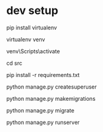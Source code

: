# dev setup

pip install virtualenv

virtualenv venv

venv\\Scripts\\activate

cd src

pip install -r requirements.txt

python manage.py createsuperuser

python manage.py makemigrations

python manage.py migrate

python manage.py runserver